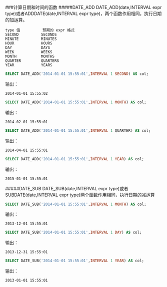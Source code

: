 ###计算日期和时间的函数
#####DATE_ADD
DATE_ADD(date,INTERVAL expr type)或者ADDDATE(date,INTERVAL expr type)，两个函数作用相同，执行日期的加运算。
```text
type 值			预期的 expr 格式
SECOND			SECONDS
MINUTE			MINUTES
HOUR			HOURS
DAY				DAYS
WEEK			WEEKS
MONTH			MONTHS
QUARTER			QUARTERS
YEAR			YEARS
```
```sql
SELECT DATE_ADD('2014-01-01 15:55:01',INTERVAL 1 SECOND) AS col;
```
输出：
```text
2014-01-01 15:55:02
```
```sql
SELECT DATE_ADD('2014-01-01 15:55:01',INTERVAL 1 MONTH) AS col;
```
输出：
```text
2014-02-01 15:55:01
```
```sql
SELECT DATE_ADD('2014-01-01 15:55:01',INTERVAL 1 QUARTER) AS col;
```
输出：
```text
2014-04-01 15:55:01
```
```sql
SELECT DATE_ADD('2014-01-01 15:55:01',INTERVAL 1 YEAR) AS col;
```
输出：
```text
2015-01-01 15:55:01
```
#####DATE_SUB
DATE_SUB(date,INTERVAL expr type)或者 SUBDATE(date,INTERVAL expr type)两个函数作用相同，执行日期的减运算
```sql
SELECT DATE_SUB('2014-01-01 15:55:01',INTERVAL 1 MONTH) AS col;
```
输出：
```text
2013-12-01 15:55:01
```
```sql
SELECT DATE_SUB('2014-01-01 15:55:01',INTERVAL 1 DAY) AS col;
```
输出：
```text
2013-12-31 15:55:01
```
```sql
SELECT DATE_SUB('2014-01-01 15:55:01',INTERVAL 1 YEAR) AS col;
```
输出：
```text
2013-01-01 15:55:01
```